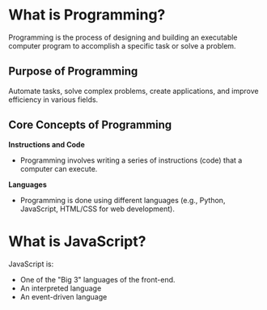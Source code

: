 # What is Programming?

Programming is the process of designing and building an executable computer program to accomplish a specific task or solve a problem.

## Purpose of Programming
Automate tasks, solve complex problems, create applications, and improve efficiency in various fields.

## Core Concepts of Programming
**Instructions and Code**
- Programming involves writing a series of instructions (code) that a computer can execute.
  
**Languages**
- Programming is done using different languages (e.g., Python, JavaScript, HTML/CSS for web development).

# What is JavaScript?

JavaScript is:
- One of the "Big 3" languages of the front-end.
- An interpreted language
- An event-driven language
